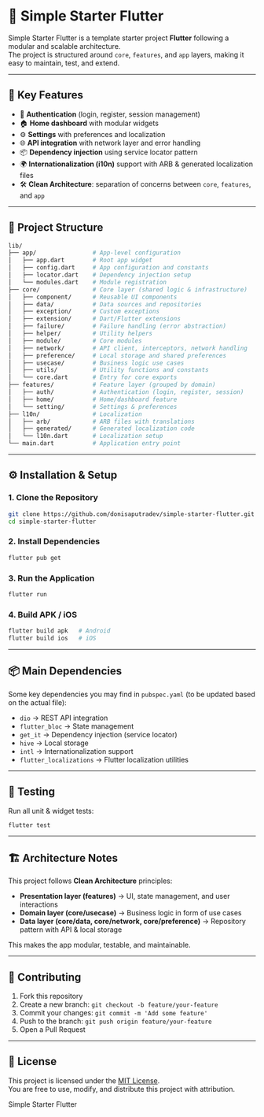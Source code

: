 # 📱 Simple Starter Flutter

Simple Starter Flutter is a template starter project **Flutter** following a modular and scalable architecture.  
The project is structured around `core`, `features`, and `app` layers, making it easy to maintain, test, and extend.

---

## 🚀 Key Features

- 🔑 **Authentication** (login, register, session management)  
- 🏠 **Home dashboard** with modular widgets  
- ⚙️ **Settings** with preferences and localization  
- 🌐 **API integration** with network layer and error handling  
- 📦 **Dependency injection** using service locator pattern  
- 🌍 **Internationalization (i10n)** support with ARB & generated localization files  
- 🛠 **Clean Architecture**: separation of concerns between `core`, `features`, and `app`  

---

## 📂 Project Structure

```bash
lib/
├── app/                # App-level configuration
│   ├── app.dart        # Root app widget
│   ├── config.dart     # App configuration and constants
│   ├── locator.dart    # Dependency injection setup
│   └── modules.dart    # Module registration
├── core/               # Core layer (shared logic & infrastructure)
│   ├── component/      # Reusable UI components
│   ├── data/           # Data sources and repositories
│   ├── exception/      # Custom exceptions
│   ├── extension/      # Dart/Flutter extensions
│   ├── failure/        # Failure handling (error abstraction)
│   ├── helper/         # Utility helpers
│   ├── module/         # Core modules
│   ├── network/        # API client, interceptors, network handling
│   ├── preference/     # Local storage and shared preferences
│   ├── usecase/        # Business logic use cases
│   ├── utils/          # Utility functions and constants
│   └── core.dart       # Entry for core exports
├── features/           # Feature layer (grouped by domain)
│   ├── auth/           # Authentication (login, register, session)
│   ├── home/           # Home/dashboard feature
│   └── setting/        # Settings & preferences
├── l10n/               # Localization
│   ├── arb/            # ARB files with translations
│   ├── generated/      # Generated localization code
│   └── l10n.dart       # Localization setup
└── main.dart           # Application entry point
```

---

## ⚙️ Installation & Setup

### 1. Clone the Repository
```bash
git clone https://github.com/donisaputradev/simple-starter-flutter.git
cd simple-starter-flutter
```

### 2. Install Dependencies
```bash
flutter pub get
```

### 3. Run the Application
```bash
flutter run
```

### 4. Build APK / iOS
```bash
flutter build apk   # Android
flutter build ios   # iOS
```

---

## 📦 Main Dependencies

Some key dependencies you may find in `pubspec.yaml` (to be updated based on the actual file):

- `dio` → REST API integration  
- `flutter_bloc` → State management  
- `get_it` → Dependency injection (service locator)  
- `hive` → Local storage  
- `intl` → Internationalization support  
- `flutter_localizations` → Flutter localization utilities  

---

## 🧪 Testing

Run all unit & widget tests:
```bash
flutter test
```

---

## 🏗 Architecture Notes

This project follows **Clean Architecture** principles:

- **Presentation layer (features)** → UI, state management, and user interactions  
- **Domain layer (core/usecase)** → Business logic in form of use cases  
- **Data layer (core/data, core/network, core/preference)** → Repository pattern with API & local storage  

This makes the app modular, testable, and maintainable.

---

## 🤝 Contributing

1. Fork this repository  
2. Create a new branch: `git checkout -b feature/your-feature`  
3. Commit your changes: `git commit -m 'Add some feature'`  
4. Push to the branch: `git push origin feature/your-feature`  
5. Open a Pull Request  

---

## 📜 License

This project is licensed under the [MIT License](LICENSE).  
You are free to use, modify, and distribute this project with attribution.
 
Simple Starter Flutter
